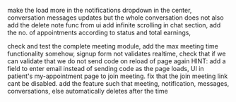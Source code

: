 make the load more in the notifications dropdown in the center,
conversation messages updates but the whole conversation does not
also add the delete note func from ui
add infinite scrolling in chat section,
add the no. of appointments according to status and total earnings,

check and test the complete meeting module,
add the max meeting time functionality somehow,
signup form not validates realtime,
check that if we can validate that we do not send code on reload of page again HINT: add a field to enter email instead of sending code as the page loads,
UI in patient's my-appointment page  to join meeting.
fix that the join meeting link cant be disabled.
add the feature such that meeting, notification, messages, conversations, else automatically deletes after the time
